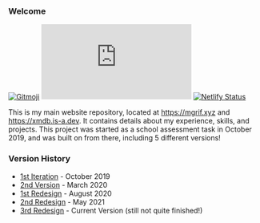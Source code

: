 ### Welcome
[![Gitmoji](https://img.shields.io/badge/gitmoji-%20😜%20😍-FFDD67.svg?style=flat-square)](http://gitmoji.dev/) [![Website Status](https://img.shields.io/website-up-down-green-red/http/mgrif.xyz?style=for-the-badge&logo=icloud)](https://mgrif.xyz/) [![Netlify Status](https://api.netlify.com/api/v1/badges/b84fbee3-83e2-4f25-9976-a6757efc96c9/deploy-status)](https://netlify.com)

This is my main website repository, located at https://mgrif.xyz and https://xmdb.is-a.dev. It contains details about my experience, skills, and projects. This project was started as a school assessment task in October 2019, and was built on from there, including 5 different versions!

### Version History
- [1st Iteration](https://5da9085fe37b1d0008c332dd--mgrif-portfolio.netlify.app/dev/) - October 2019
- [2nd Version](https://5e5b8c7afe57b200083383e8--mgrif-portfolio.netlify.app/) - March 2020
- [1st Redesign](https://5f4630e5ceed5a0008698725--mgrif-portfolio.netlify.app/) - August 2020
- [2nd Redesign](https://60acfe051f0eae0007b1eebc--mgrif-portfolio.netlify.app/) - May 2021
- [3rd Redesign](https://xmdb.is-a.dev) - Current Version (still not quite finished!)
